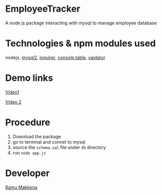 # EmployeeTracker
A node js package interacting with mysql to manage employee database

# Technologies & npm modules used
nodejs, [mysql2](https://www.npmjs.com/package/mysql2), [inquirer](https://www.npmjs.com/package/inquirer), [console.table](https://www.npmjs.com/package/console.table), [vaidator](https://www.npmjs.com/package/validator)

# Demo links
[Video1](https://drive.google.com/file/d/1y2OGbpiG-f3ve4b8ZTy1JMrOaRwJmgjR/view)

[Video 2](https://drive.google.com/file/d/1EAkn92WEE5RSbYMyG78L21jN9dEdfSI1/view)

# Procedure
1. Download the package
2. go to terminal and connet to mysql
3. source the `schema.sql` file under `db` directory
4. run `node app.js`

# Developer
[Ramu Makkena](https://github.com/RamuMakkena/)
